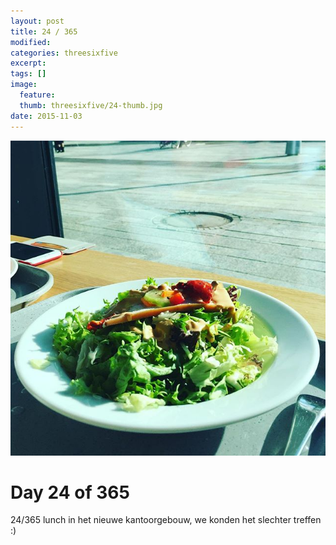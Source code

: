 ```yaml
---
layout: post
title: 24 / 365
modified:
categories: threesixfive
excerpt:
tags: []
image:
  feature: 
  thumb: threesixfive/24-thumb.jpg
date: 2015-11-03
---
```


![24](/images/threesixfive/24.jpg)

# Day 24 of 365

24/365 lunch in het nieuwe kantoorgebouw, we konden het slechter treffen :)
